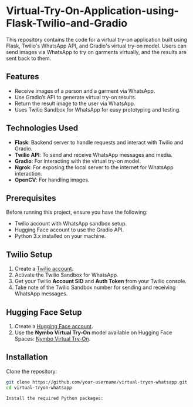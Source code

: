 # Virtual-Try-On-Application-using-Flask-Twilio-and-Gradio
This repository contains the code for a virtual try-on application built using Flask, Twilio's WhatsApp API, and Gradio's virtual try-on model. Users can send images via WhatsApp to try on garments virtually, and the results are sent back to them.

## Features
- Receive images of a person and a garment via WhatsApp.
- Use Gradio’s API to generate virtual try-on results.
- Return the result image to the user via WhatsApp.
- Uses Twilio Sandbox for WhatsApp for easy prototyping and testing.

## Technologies Used
- **Flask**: Backend server to handle requests and interact with Twilio and Gradio.
- **Twilio API**: To send and receive WhatsApp messages and media.
- **Gradio**: For interacting with the virtual try-on model.
- **Ngrok**: For exposing the local server to the internet for WhatsApp interaction.
- **OpenCV**: For handling images.

## Prerequisites
Before running this project, ensure you have the following:
- Twilio account with WhatsApp sandbox setup.
- Hugging Face account to use the Gradio API.
- Python 3.x installed on your machine.

## Twilio Setup
1. Create a [Twilio account](https://www.twilio.com/try-twilio).
2. Activate the Twilio Sandbox for WhatsApp.
3. Get your Twilio **Account SID** and **Auth Token** from your Twilio console.
4. Take note of the Twilio Sandbox number for sending and receiving WhatsApp messages.

## Hugging Face Setup
1. Create a [Hugging Face account](https://huggingface.co/join).
2. Use the **Nymbo Virtual Try-On** model available on Hugging Face Spaces: [Nymbo Virtual Try-On](https://huggingface.co/spaces/nymbo).

## Installation
Clone the repository:
```bash
git clone https://github.com/your-username/virtual-tryon-whatsapp.git
cd virtual-tryon-whatsapp

Install the required Python packages:




